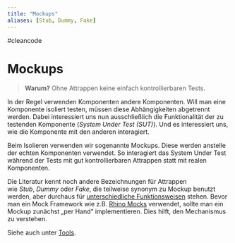 ```yaml
---
title: "Mockups"
aliases: [Stub, Dummy, Fake]
---
```

#cleancode 
# Mockups

>**Warum?**
>Ohne Attrappen keine einfach kontrollierbaren Tests.

In der Regel verwenden Komponenten andere Komponenten. Will man eine Komponente isoliert testen, müssen diese Abhängigkeiten abgetrennt werden. Dabei interessiert uns nun ausschließlich die Funktionalität der zu testenden Komponente (_System Under Test (SUT)_). Und es interessiert uns, wie die Komponente mit den anderen interagiert.

Beim Isolieren verwenden wir sogenannte Mockups. Diese werden anstelle der echten Komponenten verwendet. So interagiert das System Under Test während der Tests mit gut kontrollierbaren Attrappen statt mit realen Komponenten.

Die Literatur kennt noch andere Bezeichnungen für Attrappen wie _Stub_, _Dummy_ oder _Fake_, die teilweise synonym zu Mockup benutzt werden, aber durchaus für [unterschiedliche Funktionsweisen](http://martinfowler.com/articles/mocksArentStubs.html) stehen. Bevor man ein Mock Framework wie z.B. [Rhino Mocks](https://hibernatingrhinos.com/oss/rhino-mocks) verwendet, sollte man ein Mockup zunächst „per Hand“ implementieren. Dies hilft, den Mechanismus zu verstehen.

Siehe auch unter [Tools](https://clean-code-developer.de/weitere-infos/werkzeuge/).